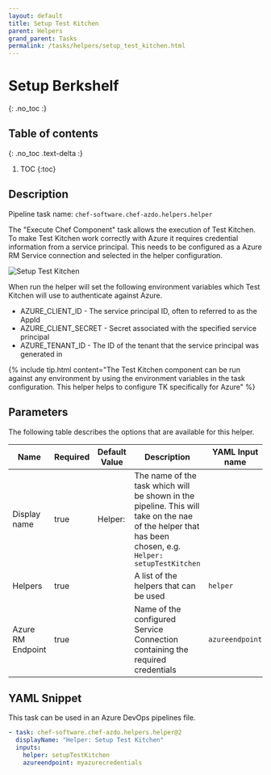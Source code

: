 ```yaml
---
layout: default
title: Setup Test Kitchen
parent: Helpers
grand_parent: Tasks
permalink: /tasks/helpers/setup_test_kitchen.html
---
```


# Setup Berkshelf
{: .no_toc :}

## Table of contents
{: .no_toc .text-delta :}

1. TOC
{:toc}

## Description

Pipeline task name: `chef-software.chef-azdo.helpers.helper`

The "Execute Chef Component" task allows the execution of Test Kitchen. To make Test Kitchen work correctly with Azure it requires credential information from a service principal. This needs to be configured as a Azure RM Service connection and selected in the helper configuration.

![Setup Test Kitchen](../../images/helper_setup_test_kitchen.png)

When run the helper will set the following environment variables which Test Kitchen will use to authenticate against Azure.

 - AZURE_CLIENT_ID - The service principal ID, often to referred to as the AppId
 - AZURE_CLIENT_SECRET - Secret associated with the specified service principal
 - AZURE_TENANT_ID - The ID of the tenant that the service principal was generated in

{% include tip.html content="The Test Kitchen component can be run against any environment by using the environment variables in the task configuration. This helper helps to configure TK specifically for Azure" %}

## Parameters

The following table describes the options that are available for this helper.

| Name | Required | Default Value | Description | YAML Input name |
|---|---|---|---|---|
| Display name | true | Helper: | The name of the task which will be shown in the pipeline. This will take on the nae of the helper that has been chosen, e.g. `Helper: setupTestKitchen` | |
| Helpers | true | | A list of the helpers that can be used | `helper` |
| Azure RM Endpoint | true | | Name of the configured Service Connection containing the required credentials | `azureendpoint` |

## YAML Snippet

This task can be used in an Azure DevOps pipelines file.

```yaml
- task: chef-software.chef-azdo.helpers.helper@2
  displayName: "Helper: Setup Test Kitchen"
  inputs:
    helper: setupTestKitchen
    azureendpoint: myazurecredentials
```